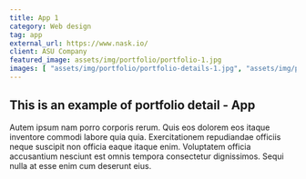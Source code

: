 ```yaml
---
title: App 1
category: Web design
tag: app
external_url: https://www.nask.io/
client: ASU Company
featured_image: assets/img/portfolio/portfolio-1.jpg
images: [ "assets/img/portfolio/portfolio-details-1.jpg", "assets/img/portfolio/portfolio-details-2.jpg", "assets/img/portfolio/portfolio-details-3.jpg"]
---
```


## This is an example of portfolio detail - App

Autem ipsum nam porro corporis rerum. Quis eos dolorem eos itaque inventore commodi labore quia quia. Exercitationem
repudiandae officiis neque suscipit non officia eaque itaque enim. Voluptatem officia accusantium nesciunt est omnis
tempora consectetur dignissimos. Sequi nulla at esse enim cum deserunt eius.

